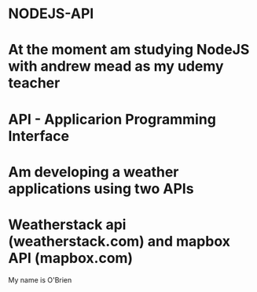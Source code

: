 # NODEJS-API

# At the moment am studying NodeJS with andrew mead as my udemy teacher

# API - Applicarion Programming Interface

# Am developing a weather applications using two APIs

# Weatherstack api (weatherstack.com) and mapbox API (mapbox.com)

My name is O'Brien

